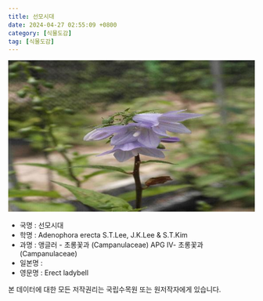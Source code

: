 ```yaml
---
title: 선모시대
date: 2024-04-27 02:55:09 +0800
category: [식물도감]
tag: [식물도감]
---
```




![선모시대](/assets/img/fileUpload/plants/basic/Campanulaceae/Adenophora/10765/10765_20160726131039026files_th2.jpg)
- 국명 : 선모시대
- 학명 : Adenophora erecta S.T.Lee, J.K.Lee & S.T.Kim
- 과명 : 앵글러 - 초롱꽃과 (Campanulaceae) APG Ⅳ- 초롱꽃과 (Campanulaceae)
- 일본명 : 
- 영문명 : Erect ladybell








본 데이터에 대한 모든 저작권리는 국립수목원 또는 원저작자에게 있습니다.
